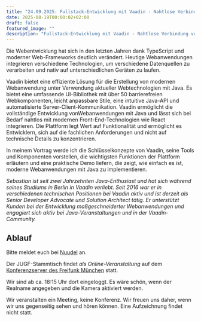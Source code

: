 ```yaml
---
title: "24.09.2025: Fullstack-Entwicklung mit Vaadin - Nahtlose Verbindung von Frontends and Backends mit Java"
date: 2025-08-19T00:00:02+02:00
draft: false
featured_image: ""
description: "Fullstack-Entwicklung mit Vaadin - Nahtlose Verbindung von Frontends and Backends mit Java"
---
```


Die Webentwicklung hat sich in den letzten Jahren dank TypeScript und moderner Web-Frameworks deutlich verändert. Heutige Webanwendungen integrieren verschiedene Technologien, um verschiedene Datenquellen zu verarbeiten und nativ auf unterschiedlichen Geräten zu laufen.

Vaadin bietet eine effiziente Lösung für die Erstellung von modernen Webanwendung unter Verwendung aktueller Webtechnologien mit Java. Es bietet eine umfassende UI-Bibliothek mit über 50 barrierefreien Webkomponenten, leicht anpassbare Stile, eine intuitive Java-API und automatisierte Server-Client-Kommunikation. Vaadin ermöglicht die vollständige Entwicklung vonWebanwendungen mit Java und lässt sich bei Bedarf nahtlos mit modernen Front-End-Technologien wie React integrieren. Die Plattform legt Wert auf Funktionalität und ermöglicht es Entwicklern, sich auf die fachlichen Anforderungen und nicht auf technische Details zu konzentrieren.

In meinem Vortrag werde ich die Schlüsselkonzepte von Vaadin, seine Tools und Komponenten vorstellen, die wichtigsten Funktionen der Plattform erläutern und eine praktische Demo liefern, die zeigt, wie einfach es ist, moderne Webanwendungen mit Java zu implementieren.

_Sebastian ist seit zwei Jahrzehnten Java-Enthusiast und hat sich während seines Studiums in Berlin in Vaadin verliebt. Seit 2016 war er in verschiedenen technischen Positionen bei Vaadin aktiv und ist derzeit als Senior Developer Advocate und Solution Architect tätig. Er unterstützt Kunden bei der Entwicklung maßgeschneiderter Webanwendungen und engagiert sich aktiv bei Java-Veranstaltungen und in der Vaadin-Community._

## Ablauf 

Bitte meldet euch bei [Nuudel](https://nuudel.digitalcourage.de/2epvS2zJ1kA4KdFZ) an.

Der JUGF-Stammtisch findet _als Online-Veranstaltung_ auf dem [Konferenzserver des Freifunk München](https://meet.ffmuc.net/jugfmeeting) statt.

Wir sind ab ca. 18:15 Uhr dort eingeloggt. Es wäre schön, wenn der Realname angegeben und die Kamera aktiviert werden.

Wir veranstalten ein Meeting, keine Konferenz. Wir freuen uns daher, wenn wir uns gegenseitig sehen und hören können.
Eine Aufzeichnung findet nicht statt.